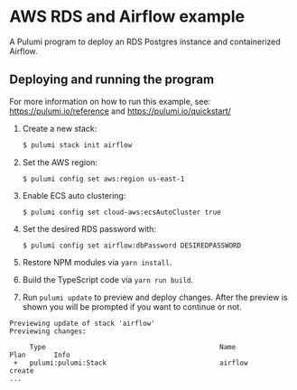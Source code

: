 # AWS RDS and Airflow example

A Pulumi program to deploy an RDS Postgres instance and containerized Airflow.

## Deploying and running the program

For more information on how to run this example, see: https://pulumi.io/reference and https://pulumi.io/quickstart/

1. Create a new stack:

   ```bash
   $ pulumi stack init airflow
   ```

1. Set the AWS region:

    ```
    $ pulumi config set aws:region us-east-1
    ```

1. Enable ECS auto clustering:

    ```
    $ pulumi config set cloud-aws:ecsAutoCluster true
    ```

1. Set the desired RDS password with:

    ```
    $ pulumi config set airflow:dbPassword DESIREDPASSWORD
    ```

1. Restore NPM modules via `yarn install`.
1. Build the TypeScript code via `yarn run build`.
1. Run `pulumi update` to preview and deploy changes.  After the preview is shown you will be
   prompted if you want to continue or not.

```
Previewing update of stack 'airflow'
Previewing changes:

     Type                                           Name                              Plan       Info
 +   pulumi:pulumi:Stack                            airflow                           create
...
```

